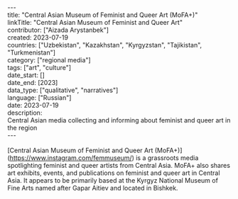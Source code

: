 \-\--\
title: "Central Asian Museum of Feminist and Queer Art (MoFA+)"\
linkTitle: "Central Asian Museum of Feminist and Queer Art"\
contributor: \[\"Aizada Arystanbek\"\]\
created: 2023-07-19\
countries: \[\"Uzbekistan", "Kazakhstan", "Kyrgyzstan", "Tajikistan",
"Turkmenistan"\]\
category: \["regional media"\]\
tags: \["art", "culture"\]\
date_start: \[\]\
date_end: \[2023\]\
data_type: \["qualitative", "narratives"\]\
language: \[\"Russian\"\]\
date: 2023-07-19\
description:\
Central Asian media collecting and informing about feminist and queer
art in the region\
\-\--\
\
\[Central Asian Museum of Feminist and Queer Art (MoFA+)\]
(https://www.instagram.com/femmuseum/) is a grassroots media
spotlighting feminist and queer artists from Central Asia. MoFA+ also
shares art exhibits, events, and publications on feminist and queer art
in Central Asia. It appears to be primarily based at the Kyrgyz National
Museum of Fine Arts named after Gapar Aitiev and located in Bishkek.
